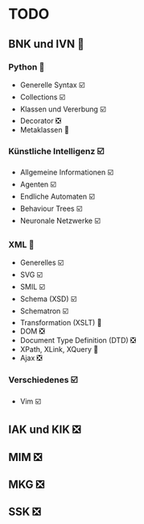 # TODO

## BNK und IVN :large_orange_diamond:

### Python :large_orange_diamond:

* Generelle Syntax :ballot_box_with_check:
* Collections :ballot_box_with_check:
* Klassen und Vererbung :ballot_box_with_check:
* Decorator :negative_squared_cross_mark:
* Metaklassen :large_orange_diamond:

### Künstliche Intelligenz :ballot_box_with_check:

* Allgemeine Informationen :ballot_box_with_check:
* Agenten :ballot_box_with_check:
* Endliche Automaten :ballot_box_with_check:
* Behaviour Trees :ballot_box_with_check:
* Neuronale Netzwerke :ballot_box_with_check:

### XML :large_orange_diamond:

* Generelles :ballot_box_with_check:
* SVG :ballot_box_with_check:
* SMIL :ballot_box_with_check:
* Schema (XSD) :ballot_box_with_check:
* Schematron :ballot_box_with_check:
* Transformation (XSLT) :large_orange_diamond:
* DOM :negative_squared_cross_mark:
* Document Type Definition (DTD) :negative_squared_cross_mark:
* XPath, XLink, XQuery :large_orange_diamond:
* Ajax :negative_squared_cross_mark:

### Verschiedenes :ballot_box_with_check:

* Vim :ballot_box_with_check:

## IAK und KIK :negative_squared_cross_mark:

## MIM :negative_squared_cross_mark:

## MKG :negative_squared_cross_mark:

## SSK :negative_squared_cross_mark:
